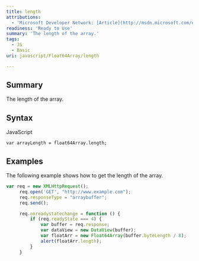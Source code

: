 ```yaml
---
title: length
attributions:
  - 'Microsoft Developer Network: [Article](http://msdn.microsoft.com/en-us/library/ie/br230738(v=vs.94).aspx)'
readiness: 'Ready to Use'
summary: 'The length of the array.'
tags:
  - JS
  - Basic
uri: javascript/Float64Array/length

---
```

## <span>Summary</span>

The length of the array.

## <span>Syntax</span>

<span class="language">JavaScript</span>

    var arrayLength = float64Array.length;

## <span>Examples</span>

The following example shows how to get the length of the array.

``` js
var req = new XMLHttpRequest();
     req.open('GET', "http://www.example.com");
     req.responseType = "arraybuffer";
     req.send();

     req.onreadystatechange = function () {
         if (req.readyState === 4) {
             var buffer = req.response;
             var dataView = new DataView(buffer);
             var floatArr = new Float64Array(buffer.byteLength / 8);
             alert(floatArr.length);
         }
     }
```

